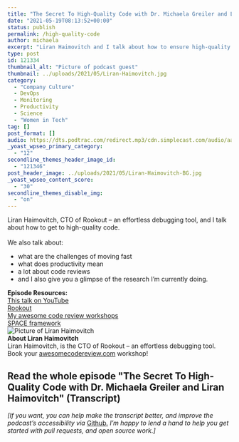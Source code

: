 ```yaml
---
title: "The Secret To High-Quality Code with Dr. Michaela Greiler and Liran Haimovitch"
date: "2021-05-19T08:13:52+00:00"
status: publish
permalink: /high-quality-code
author: michaela
excerpt: "Liran Haimovitch and I talk about how to ensure high-quality code through effective debugging and code reviews."
type: post
id: 121334
thumbnail_alt: "Picture of podcast guest"
thumbnail: ../uploads/2021/05/Liran-Haimovitch.jpg
category:
  - "Company Culture"
  - DevOps
  - Monitoring
  - Productivity
  - Science
  - "Women in Tech"
tag: []
post_format: []
audio: https://dts.podtrac.com/redirect.mp3/cdn.simplecast.com/audio/aaca909a-e34f-49ae-a86f-f59e4fa807f0/episodes/47f883a9-4633-4c1b-9e5f-c673f3b0b280/audio/5497ed3e-ecfd-4df1-ac15-28738a2a08fd/default_tc.mp3
_yoast_wpseo_primary_category:
  - "12"
secondline_themes_header_image_id:
  - "121346"
post_header_image: ../uploads/2021/05/Liran-Haimovitch-BG.jpg
_yoast_wpseo_content_score:
  - "30"
secondline_themes_disable_img:
  - "on"
---
```


<div class="episode-about">
Liran Haimovitch, CTO of Rookout – an effortless debugging tool, and I talk about how to get to high-quality code.
<br/> <br/>We also talk about:
<ul>
<li> what are the challenges of moving fast</li>
<li> what does productivity mean</li>
<li> a lot about code reviews</li>
<li> and I also give you a glimpse of the research I’m currently doing.</li>
</ul>
</div>
<div class=" episode-links">
<b>Episode Resources:</b><br/>
<a href="https://www.youtube.com/watch?v=BcXtSEmNg90">This talk on YouTube</a><br/>
<a href="https://www.rookout.com/">Rookout</a><br/>
<a href="https://www.michaelagreiler.com/workshops/">My awesome code review workshops</a><br/>
<a href="https://queue.acm.org/detail.cfm?id=3454124">SPACE framework</a><br/>
</div>

<div class="row pt-2 align-items-center">
<div class="col-4 guest-picture">
<img src="../uploads/2021/05/Liran-Haimovitch.jpg" alt="Picture of Liran Haimovitch"/>
</div>
<div class="col-8 guest-about">
<b>About Liran Haimovitch</b><br/>
Liran Haimovitch, is the CTO of Rookout – an effortless debugging tool.
</div>
</div>

<div class="sponsorship">
Book your <a href="https://www.michaelagreiler.com/workshops">awesomecodereview.com</a> workshop!
</div> 

## Read the whole episode "The Secret To High-Quality Code with Dr. Michaela Greiler and Liran Haimovitch" (Transcript)

_\[If you want, you can help make the transcript better, and improve the podcast’s accessibility via_ [Github](https://github.com/mgreiler/se-unlocked/tree/master/Transcripts)_[.](https://github.com/mgreiler/se-unlocked/tree/master/Transcripts) I’m happy to lend a hand to help you get started with pull requests, and open source work.\]_
